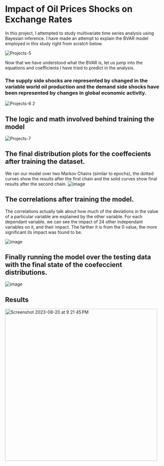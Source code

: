 # Impact of Oil Prices Shocks on Exchange Rates

In this project, I attempted to study multivariate time series analysis using Bayesian inference. 
I have made an attempt to explain the BVAR model employed in this study right from scratch below.

![Projects-5](https://github.com/lahiripratik/Imact-of-Oil-Prices-Shocks-on-Exchange-Rates/assets/84749230/ed29bfd9-0ffa-4f49-a2fc-d3385c2b2a2f)

Now that we have understood what the BVAR is, let us jump into the equations and coefficients I have tried to predict in the analysis.
### The supply side shocks are represented by changed in the variable world oil production and the demand side shocks have been represented by changes in global economic activity.

![Projects-6 2](https://github.com/lahiripratik/Imact-of-Oil-Prices-Shocks-on-Exchange-Rates/assets/84749230/dae32959-447f-4571-b36a-d7b4bbfb3e64)

## The logic and math involved behind training the model

![Projects-7](https://github.com/lahiripratik/Imact-of-Oil-Prices-Shocks-on-Exchange-Rates/assets/84749230/70f3936a-70b0-4ae7-b24a-f14d7f5b9c39)

## The final distribution plots for the coeffecients after training the dataset.
We ran our model over two Markov Chains (similar to epochs), the dotted curves show the results after the first chain and the solid curves show final results after the second chain.
![image](https://github.com/lahiripratik/Imact-of-Oil-Prices-Shocks-on-Exchange-Rates/assets/84749230/c23f2bfc-10d7-472f-bf30-46cd63f58810)

## The correlations after training the model. 
The correlations actually talk about how much of the deviations in the value of a particular variable are explained by the other variable. For each dependant variable, we can see the impact of 24 other independant variables on it, and their impact. The farther it is from the 0 value, the more significant its impact was found to be.

![image](https://github.com/lahiripratik/Imact-of-Oil-Prices-Shocks-on-Exchange-Rates/assets/84749230/5a6abc92-56f2-457c-827d-aca4e522c08a)

## Finally running the model over the testing data with the final state of the coefeccient distributions.

![image](https://github.com/lahiripratik/Imact-of-Oil-Prices-Shocks-on-Exchange-Rates/assets/84749230/3a171758-b5b5-478b-9a68-0ef772a1ddcd)

## Results
<img width="495" alt="Screenshot 2023-08-20 at 9 21 45 PM" src="https://github.com/lahiripratik/Imact-of-Oil-Prices-Shocks-on-Exchange-Rates/assets/84749230/2c282e4c-cb75-4086-bb1f-d3ff86cd2d6c">

